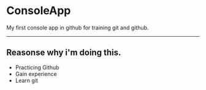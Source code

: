 # ConsoleApp
My first console app in github for training git and github.<br>
_____
## Reasonse why i'm doing this.

- Practicing Github
- Gain experience
- Learn git
